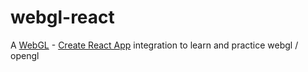 # webgl-react
A [WebGL](https://developer.mozilla.org/en-US/docs/Web/API/WebGL_API) - [Create React App](https://github.com/facebook/create-react-app) integration to learn and practice webgl / opengl 

